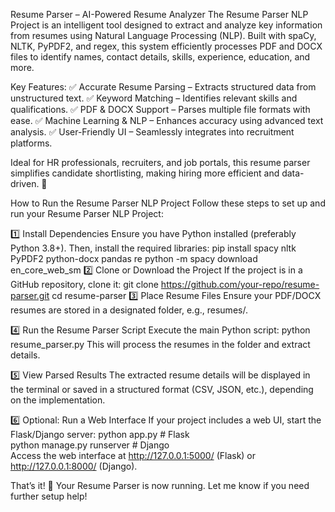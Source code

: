 Resume Parser – AI-Powered Resume Analyzer
The Resume Parser NLP Project is an intelligent tool designed to extract and analyze key information from resumes using Natural Language Processing (NLP). Built with spaCy, NLTK, PyPDF2, and regex, this system efficiently processes PDF and DOCX files to identify names, contact details, skills, experience, education, and more.

Key Features:
✅ Accurate Resume Parsing – Extracts structured data from unstructured text.
✅ Keyword Matching – Identifies relevant skills and qualifications.
✅ PDF & DOCX Support – Parses multiple file formats with ease.
✅ Machine Learning & NLP – Enhances accuracy using advanced text analysis.
✅ User-Friendly UI – Seamlessly integrates into recruitment platforms.

Ideal for HR professionals, recruiters, and job portals, this resume parser simplifies candidate shortlisting, making hiring more efficient and data-driven. 🚀


How to Run the Resume Parser NLP Project
Follow these steps to set up and run your Resume Parser NLP Project:

1️⃣ Install Dependencies
Ensure you have Python installed (preferably Python 3.8+). Then, install the required libraries:
     pip install spacy nltk PyPDF2 python-docx pandas re
      python -m spacy download en_core_web_sm
2️⃣ Clone or Download the Project
If the project is in a GitHub repository, clone it:
      git clone https://github.com/your-repo/resume-parser.git
      cd resume-parser
3️⃣ Place Resume Files
Ensure your PDF/DOCX resumes are stored in a designated folder, e.g., resumes/.

4️⃣ Run the Resume Parser Script
Execute the main Python script:
      python resume_parser.py
This will process the resumes in the folder and extract details.

5️⃣ View Parsed Results
The extracted resume details will be displayed in the terminal or saved in a structured format (CSV, JSON, etc.), depending on the implementation.

6️⃣ Optional: Run a Web Interface
If your project includes a web UI, start the Flask/Django server:
    python app.py  # Flask  
    python manage.py runserver  # Django  
Access the web interface at http://127.0.0.1:5000/ (Flask) or http://127.0.0.1:8000/ (Django).

That’s it! 🚀 Your Resume Parser is now running. Let me know if you need further setup help!
